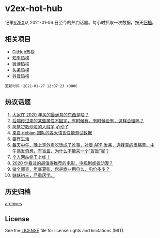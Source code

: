 # v2ex-hot-hub

 记录[V2EX](https://www.v2ex.com/)从 2021-01-06 日至今的热门话题。每小时抓取一次数据，按天[归档](archives)。
 
 ## 相关项目

- [GitHub热榜](https://github.com/lonnyzhang423/github-hot-hub)
- [知乎热榜](https://github.com/lonnyzhang423/zhihu-hot-hub)
- [微博热榜](https://github.com/lonnyzhang423/weibo-hot-hub)
- [头条热榜](https://github.com/lonnyzhang423/toutiao-hot-hub)
- [抖音热榜](https://github.com/lonnyzhang423/douyin-hot-hub)


 `更新时间：2021-01-27 12:07:23 +0800`

## 热议话题

1. [大家在 2020 年买的最满意的东西是啥？](https://www.v2ex.com/t/748542)
1. [后端传过来的某些属性不固定，有时候有，有时候没有，这样合理吗？](https://www.v2ex.com/t/748527)
1. [感觉贷款炒股的人贼多 心动了](https://www.v2ex.com/t/748577)
1. [来自 debian 团队的各大语言性能测试数据](https://www.v2ex.com/t/748518)
1. [要有生活](https://www.v2ex.com/t/748746)
1. [每天中午、晚上定外卖吃饭成了难事，对着 APP 发呆，选择真的很痛苦。中午偶发奇想，有盲盒，为什么不能来一个“盲饭”呢？](https://www.v2ex.com/t/748487)
1. [个人网站终于上线！](https://www.v2ex.com/t/748710)
1. [2020 你看过的最值得推荐的电影，电视剧或者动漫？](https://www.v2ex.com/t/748770)
1. [做个调查，年底算账，您是商业用电么，电价多少？](https://www.v2ex.com/t/748489)
1. [妹妹初三，严重厌学。](https://www.v2ex.com/t/748707)

## 历史归档

[archives](archives)

## License

See the [LICENSE](LICENSE) file for license rights and limitations (MIT).
